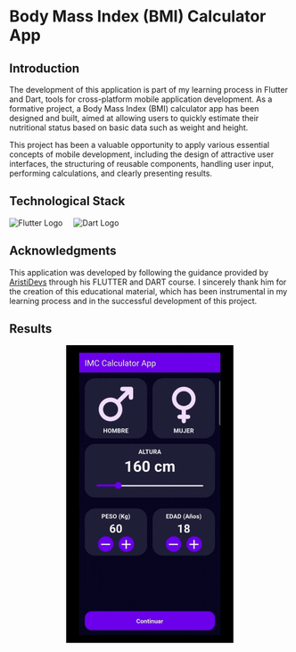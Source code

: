 # Body Mass Index (BMI) Calculator App

## Introduction

The development of this application is part of my learning process in Flutter and Dart, tools for cross-platform mobile application development. As a formative project, a Body Mass Index (BMI) calculator app has been designed and built, aimed at allowing users to quickly estimate their nutritional status based on basic data such as weight and height.

This project has been a valuable opportunity to apply various essential concepts of mobile development, including the design of attractive user interfaces, the structuring of reusable components, handling user input, performing calculations, and clearly presenting results.

## Technological Stack

<p>
  <img width="25% "src="https://encrypted-tbn0.gstatic.com/images?q=tbn:ANd9GcQR6TF_NlRJ_xyK_MRu5n73kTCVvo7wDXakjA&s" alt="Flutter Logo" title="Flutter" />
  &nbsp;&nbsp;&nbsp;
  <img width="23%" src="https://encrypted-tbn0.gstatic.com/images?q=tbn:ANd9GcSO0vEtrs0YL8YUyxXWfHnAY54rKS5VHZmWXw&s" alt="Dart Logo" title="Dart"/>
</p>


## Acknowledgments

This application was developed by following the guidance provided by [AristiDevs](https://github.com/ArisGuimera) through his FLUTTER and DART course. I sincerely thank him for the creation of this educational material, which has been instrumental in my learning process and in the successful development of this project.

## Results

<p align="center">
  <img src="assets/images/imc_app.gif" width="300"/>
</p>